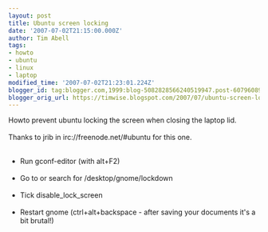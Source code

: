 ```yaml
---
layout: post
title: Ubuntu screen locking
date: '2007-07-02T21:15:00.000Z'
author: Tim Abell
tags:
- howto
- ubuntu
- linux
- laptop
modified_time: '2007-07-02T21:23:01.224Z'
blogger_id: tag:blogger.com,1999:blog-5082828566240519947.post-6079608926457625139
blogger_orig_url: https://timwise.blogspot.com/2007/07/ubuntu-screen-locking.html
---
```


Howto prevent ubuntu locking the screen when closing the laptop lid.<br /><br />Thanks to jrib in irc://freenode.net/#ubuntu for this one.<br /><br /><ul><li>Run gconf-editor (with alt+F2)</li><br /><li>Go to or search for /desktop/gnome/lockdown</li><br /><li>Tick disable_lock_screen</li><br /><li>Restart gnome (ctrl+alt+backspace - after saving your documents it's a bit brutal!)</li><br /></ul>